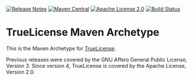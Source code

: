 [![Release Notes](https://img.shields.io/github/release/christian-schlichtherle/truelicense-maven-archetype.svg)](https://github.com/christian-schlichtherle/truelicense-maven-archetype/releases/latest)
[![Maven Central](https://img.shields.io/maven-central/v/global.namespace.truelicense-maven-archetype/truelicense-maven-archetype.svg)](http://search.maven.org/#search%7Cga%7C1%7Cg%3A%22global.namespace.truelicense-maven-archetype%22) 
[![Apache License 2.0](https://img.shields.io/github/license/christian-schlichtherle/truelicense-maven-archetype.svg)](https://www.apache.org/licenses/LICENSE-2.0)
[![Build Status](https://api.travis-ci.org/christian-schlichtherle/truelicense-maven-archetype.svg)](https://travis-ci.org/christian-schlichtherle/truelicense-maven-archetype)

# TrueLicense Maven Archetype

This is the Maven Archetype for [TrueLicense](https://github.com/christian-schlichtherle/truelicense).

Previous releases were covered by the GNU Affero General Public License, Version 3.
Since version 4, TrueLicense is covered by the Apache License, Version 2.0.
